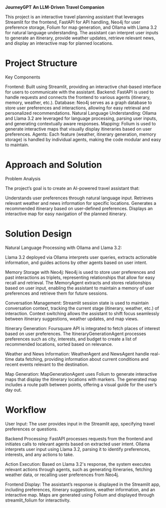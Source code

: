 **JourneyGPT**
**An LLM-Driven Travel Companion**


This project is an interactive travel planning assistant that leverages Streamlit for the frontend, FastAPI for API handling, Neo4j for user preference storage, Folium for map generation, and Ollama with Llama 3.2 for natural language understanding. The assistant can interpret user inputs to generate an itinerary, provide weather updates, retrieve relevant news, and display an interactive map for planned locations.

# Project Structure
Key Components

Frontend: Built using Streamlit, providing an interactive chat-based interface for users to communicate with the assistant.
Backend: FastAPI is used to handle requests and connects the frontend to various agents (itinerary, memory, weather, etc.).
Database: Neo4j serves as a graph database to store user preferences and interactions, allowing for easy retrieval and personalized recommendations.
Natural Language Understanding: Ollama and Llama 3.2 are leveraged for language processing, parsing user inputs, and generating contextually aware responses.
Mapping: Folium is used to generate interactive maps that visually display itineraries based on user preferences.
Agents: Each feature (weather, itinerary generation, memory storage) is handled by individual agents, making the code modular and easy to maintain.

# Approach and Solution
Problem Analysis

The project’s goal is to create an AI-powered travel assistant that:

Understands user preferences through natural language input.
Retrieves relevant weather and news information for specific locations.
Generates a recommended itinerary based on user-defined preferences.
Displays an interactive map for easy navigation of the planned itinerary.

# Solution Design
Natural Language Processing with Ollama and Llama 3.2:

Llama 3.2 deployed via Ollama interprets user queries, extracts actionable information, and guides actions by other agents based on user intent.

Memory Storage with Neo4j:
Neo4j is used to store user preferences and past interactions as triplets, representing relationships that allow for easy recall and retrieval.
The MemoryAgent extracts and stores relationships based on user input, enabling the assistant to maintain a memory of user preferences and retrieve them for future sessions.

Conversation Management:
Streamlit session state is used to maintain conversation context, tracking the current stage (itinerary, weather, etc.) of interaction.
Context switching allows the assistant to shift focus seamlessly between itinerary suggestions, weather updates, and map views.

Itinerary Generation:
Foursquare API is integrated to fetch places of interest based on user preferences.
The ItineraryGenerationAgent processes preferences such as city, interests, and budget to create a list of recommended locations, sorted based on relevance.

Weather and News Information:
WeatherAgent and NewsAgent handle real-time data fetching, providing information about current conditions and recent events relevant to the destination.

Map Generation:
MapGenerationAgent uses Folium to generate interactive maps that display the itinerary locations with markers.
The generated map includes a route path between points, offering a visual guide for the user’s day out.


# Workflow

User Input:
The user provides input in the Streamlit app, specifying travel preferences or questions.

Backend Processing:
FastAPI processes requests from the frontend and initiates calls to relevant agents based on extracted user intent.
Ollama interprets user input using Llama 3.2, parsing it to identify preferences, interests, and any actions to take.

Action Execution:
Based on Llama 3.2's response, the system executes relevant actions through agents, such as generating itineraries, fetching weather data, or recalling user preferences from Neo4j.

Frontend Display:
The assistant’s response is displayed in the Streamlit app, including preferences, itinerary suggestions, weather information, and an interactive map.
Maps are generated using Folium and displayed through streamlit_folium for interactivity.

